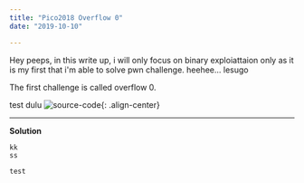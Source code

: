 ```yaml
---
title: "Pico2018 Overflow 0"
date: "2019-10-10"

---
```


Hey peeps, in this write up, i will only focus on binary exploiattaion only as it is my first that i'm able to solve pwn challenge.
heehee... lesugo

The first challenge is called overflow 0.

test dulu
![source-code](https://raw.githubusercontent.com/fareedfauzi/fareedfauzi.github.io/master/assets/images/finn.jpg){: .align-center}

---

**Solution**


    kk
    ss


`test`


